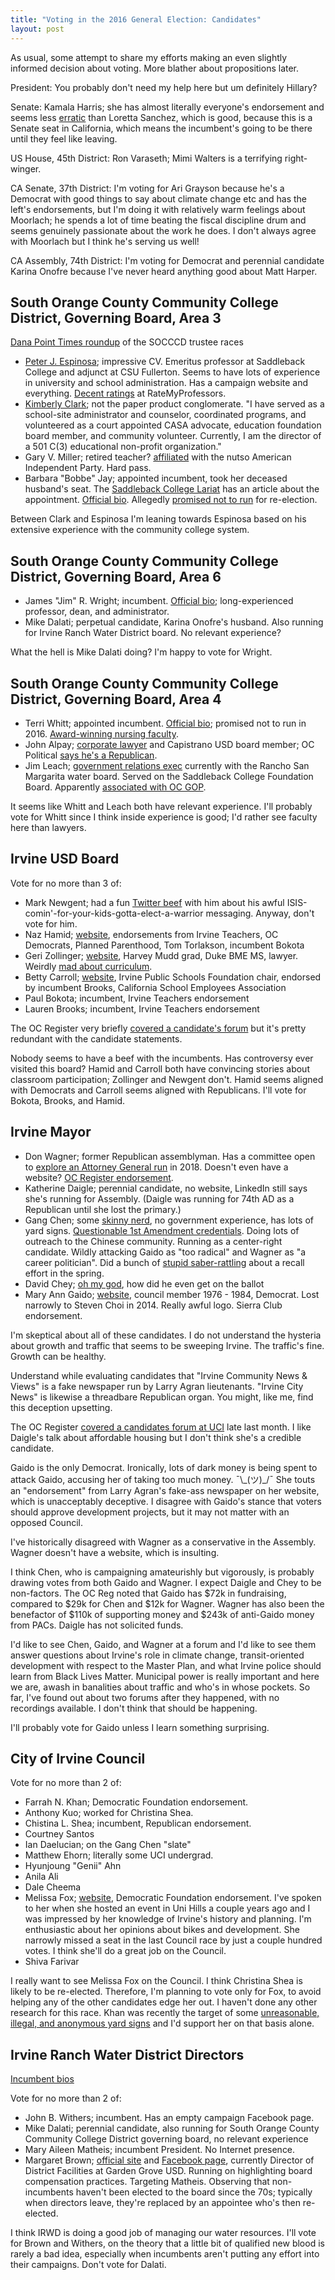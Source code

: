 ```yaml
---
title: "Voting in the 2016 General Election: Candidates"
layout: post
---
```


As usual, some attempt to share my efforts making an even slightly informed decision about voting. More blather about propositions later.

President: You probably don't need my help here but um definitely Hillary?

Senate: Kamala Harris; she has almost literally everyone's endorsement and seems less [erratic](http://www.ocweekly.com/news/loretta-sanchez-dabs-during-us-senate-debate-world-wonders-wtf-7571385) than Loretta Sanchez, which is good, because this is a Senate seat in California, which means the incumbent's going to be there until they feel like leaving.

US House, 45th District: Ron Varaseth; Mimi Walters is a terrifying right-winger.

CA Senate, 37th District: I'm voting for Ari Grayson because he's a Democrat with good things to say about climate change etc and has the left's endorsements, but I'm doing it with relatively warm feelings about Moorlach; he spends a lot of time beating the fiscal discipline drum and seems genuinely passionate about the work he does. I don't always agree with Moorlach but I think he's serving us well!

CA Assembly, 74th District: I'm voting for Democrat and perennial candidate Karina Onofre because I've never heard anything good about Matt Harper.

## South Orange County Community College District, Governing Board, Area 3

[Dana Point Times roundup](http://www.danapointtimes.com/candidates-vie-south-oc-community-college-district-socccd-seats/) of the SOCCCD trustee races

* [Peter J. Espinosa](https://www.linkedin.com/in/dr-peter-espinosa-2476aa1a); impressive CV. Emeritus professor at Saddleback College and adjunct at CSU Fullerton. Seems to have lots of experience in university and school administration. Has a campaign website and everything. [Decent ratings](http://www.ratemyprofessors.com/ShowRatings.jsp?tid=234704) at RateMyProfessors.
* [Kimberly Clark](http://www.votekimberlyclark.com/about); not the paper product conglomerate. "I have served as a school-site administrator and counselor, coordinated programs, and volunteered as a court appointed CASA advocate, education foundation board member, and community volunteer. Currently, I am the director of a 501 C(3) educational non-profit organization."
* Gary V. Miller; retired teacher? [affiliated](http://www.joincalifornia.com/candidate/3218) with the nutso American Independent Party. Hard pass.
* Barbara "Bobbe" Jay; appointed incumbent, took her deceased husband's seat. The [Saddleback College Lariat](http://lariatnews.com/news/district-board-of-trustees-look-for-new-member/) has an article about the appointment. [Official bio](https://www.socccd.edu/about/about_board_jay.html). Allegedly [promised not to run](https://dissenttheblog.blogspot.com/2015_04_26_archive.html) for re-election.

Between Clark and Espinosa I'm leaning towards Espinosa based on his extensive experience with the community college system.

## South Orange County Community College District, Governing Board, Area 6

* James "Jim" R. Wright; incumbent. [Official bio](https://www.socccd.edu/about/about_board_wright.html); long-experienced professor, dean, and administrator.
* Mike Dalati; perpetual candidate, Karina Onofre's husband. Also running for Irvine Ranch Water District board. No relevant experience?

What the hell is Mike Dalati doing? I'm happy to vote for Wright.

## South Orange County Community College District, Governing Board, Area 4

* Terri Whitt; appointed incumbent. [Official bio](https://www.socccd.edu/about/about_board_padberg.html); promised not to run in 2016. [Award-winning nursing faculty](http://www.ocregister.com/articles/nursing-164463-site-videos.html).
* John Alpay; [corporate lawyer](https://www.linkedin.com/in/johnalpay) and Capistrano USD board member; OC Political [says he's a Republican](https://ocpolitical.com/2013/03/22/republican-democrat-independent-the-partisan-affiliations-of-everyone-holding-office-in-orange-county/#more-7844).
* Jim Leach; [government relations exec](https://www.linkedin.com/in/jamesmleach) currently with the Rancho San Margarita water board. Served on the Saddleback College Foundation Board. Apparently [associated with OC GOP](http://www.ocgop.org/event/event/you-are-invited-to-attend-a-reception-for-jim-leach-for-socccd-trustee/).

It seems like Whitt and Leach both have relevant experience. I'll probably vote for Whitt since I think inside experience is good; I'd rather see faculty here than lawyers.

## Irvine USD Board

Vote for no more than 3 of:

* Mark Newgent; had a fun [Twitter beef](https://twitter.com/kumokasumi/status/772217241731411968) with him about his awful ISIS-comin'-for-your-kids-gotta-elect-a-warrior messaging. Anyway, don't vote for him.
* Naz Hamid; [website](https://votefornaz.nationbuilder.com/), endorsements from Irvine Teachers, OC Democrats, Planned Parenthood, Tom Torlakson, incumbent Bokota
* Geri Zollinger; [website](http://www.gerizollinger.com/), Harvey Mudd grad, Duke BME MS, lawyer. Weirdly [mad about curriculum](https://www.change.org/p/iusd-board-of-education-iusd-let-us-have-a-voice).
* Betty Carroll; [website](http://www.bettycarrollforschoolboard.com/), Irvine Public Schools Foundation chair, endorsed by incumbent Brooks, California School Employees Association
* Paul Bokota; incumbent, Irvine Teachers endorsement
* Lauren Brooks; incumbent, Irvine Teachers endorsement

The OC Register very briefly [covered a candidate's forum](http://www.ocregister.com/articles/irvine-731680-board-district.html) but it's pretty redundant with the candidate statements.

Nobody seems to have a beef with the incumbents. Has controversy ever visited this board? Hamid and Carroll both have convincing stories about classroom participation; Zollinger and Newgent don't. Hamid seems aligned with Democrats and Carroll seems aligned with Republicans. I'll vote for Bokota, Brooks, and Hamid.

## Irvine Mayor

* Don Wagner; former Republican assemblyman. Has a committee open to [explore an Attorney General run](http://www.orangejuiceblog.com/2016/10/irvine-mayoral-candidate-and-developers-darling-don-wagner-has-seriously-filed-to-run-for-attorney-general-in-2018/comment-page-1/) in 2018. Doesn't even have a website? [OC Register endorsement](http://www.ocregister.com/articles/assemblyman-732223-steven-jobs.html).
* Katherine Daigle; perennial candidate, no website, LinkedIn still says she's running for Assembly. (Daigle was running for 74th AD as a Republican until she lost the primary.)
* Gang Chen; some [skinny nerd](http://www.gangchenusa.com/), no government experience, has lots of yard signs. [Questionable 1st Amendment credentials](http://www.theliberaloc.com/2016/08/25/irvines-gang-chen-files-fppc-complaint-against-theliberaloc-and-irvine-community-news-views/). Doing lots of outreach to the Chinese community. Running as a center-right candidate. Wildly attacking Gaido as "too radical" and Wagner as "a career politician". Did a bunch of [stupid saber-rattling](http://www.ocregister.com/articles/recall-712641-park-great.html) about a recall effort in the spring.
* David Chey; [oh my god](http://www.latimes.com/socal/coastline-pilot/opinion/tn-cpt-me-panhandler-hansen-20160714-16-story.html), how did he even get on the ballot
* Mary Ann Gaido; [website](https://maryanngaido.com/), council member 1976 - 1984, Democrat. Lost narrowly to Steven Choi in 2014. Really awful logo. Sierra Club endorsement.

I'm skeptical about all of these candidates. I do not understand the hysteria about growth and traffic that seems to be sweeping Irvine. The traffic's fine. Growth can be healthy.

Understand while evaluating candidates that "Irvine Community News & Views" is a fake newspaper run by Larry Agran lieutenants. "Irvine City News" is likewise a threadbare Republican organ. You might, like me, find this deception upsetting.

The OC Register [covered a candidates forum at UCI](http://www.ocregister.com/articles/city-731904-irvine-wagner.html) late last month. I like Daigle's talk about affordable housing but I don't think she's a credible candidate.

Gaido is the only Democrat. Ironically, lots of dark money is being spent to attack Gaido, accusing her of taking too much money. ¯\\\_(ツ)\_/¯ She touts an "endorsement" from Larry Agran's fake-ass newspaper on her website, which is unacceptably deceptive. I disagree with Gaido's stance that voters should approve development projects, but it may not matter with an opposed Council.

I've historically disagreed with Wagner as a conservative in the Assembly. Wagner doesn't have a website, which is insulting.

I think Chen, who is campaigning amateurishly but vigorously, is probably drawing votes from both Gaido and Wagner. I expect Daigle and Chey to be non-factors. The OC Reg noted that Gaido has $72k in fundraising, compared to $29k for Chen and $12k for Wagner. Wagner has also been the benefactor of $110k of supporting money and $243k of anti-Gaido money from PACs. Daigle has not solicited funds.

I'd like to see Chen, Gaido, and Wagner at a forum and I'd like to see them answer questions about Irvine's role in climate change, transit-oriented development with respect to the Master Plan, and what Irvine police should learn from Black Lives Matter. Municipal power is really important and here we are, awash in banalities about traffic and who's in whose pockets. So far, I've found out about two forums after they happened, with no recordings available. I don't think that should be happening.

I'll probably vote for Gaido unless I learn something surprising.

## City of Irvine Council

Vote for no more than 2 of:

* Farrah N. Khan; Democratic Foundation endorsement.
* Anthony Kuo; worked for Christina Shea.
* Chistina L. Shea; incumbent, Republican endorsement.
* Courtney Santos
* Ian Daelucian; on the Gang Chen "slate"
* Matthew Ehorn; literally some UCI undergrad.
* Hyunjoung "Genii" Ahn
* Anila Ali
* Dale Cheema
* Melissa Fox; [website](https://votemelissafox.com/), Democratic Foundation endorsement. I've spoken to her when she hosted an event in Uni Hills a couple years ago and I was impressed by her knowledge of Irvine's history and planning. I'm enthusiastic about her opinions about bikes and development. She narrowly missed a seat in the last Council race by just a couple hundred votes. I think she'll do a great job on the Council.
* Shiva Farivar

I really want to see Melissa Fox on the Council. I think Christina Shea is likely to be re-elected. Therefore, I'm planning to vote only for Fox, to avoid helping any of the other candidates edge her out. I haven't done any other research for this race. Khan was recently the target of some [unreasonable, illegal, and anonymous yard signs](http://www.orangejuiceblog.com/2016/10/illegal-or-worse-and-racist-signs-attacking-two-council-candidates-appear-on-irvine-streets/) and I'd support her on that basis alone.

## Irvine Ranch Water District Directors

[Incumbent bios](http://www.irwd.com/about-us/board-of-directors)

Vote for no more than 2 of:

* John B. Withers; incumbent. Has an empty campaign Facebook page.
* Mike Dalati; perennial candidate, also running for South Orange County Community College District governing board, no relevant experience
* Mary Aileen Matheis; incumbent President. No Internet presence.
* Margaret Brown; [official site](http://www.brownforirwd.com/why-im-running.html) and [Facebook page](https://www.facebook.com/brownforIRWD), currently Director of District Facilities at Garden Grove USD. Running on highlighting board compensation practices. Targeting Matheis. Observing that non-incumbents haven't been elected to the board since the 70s; typically when directors leave, they're replaced by an appointee who's then re-elected.

I think IRWD is doing a good job of managing our water resources. I'll vote for Brown and Withers, on the theory that a little bit of qualified new blood is rarely a bad idea, especially when incumbents aren't putting any effort into their campaigns. Don't vote for Dalati.
